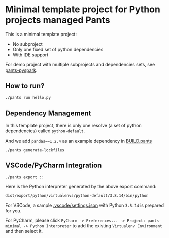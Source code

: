# Minimal template project for Python projects managed Pants

This is a minimal template project:
+ No subproject
+ Only one fixed set of python dependencies
+ With IDE support

For demo project with multiple subprojects and dependencies sets, see [pants-pyspark](https://github.com/da-tubi/pants-pyspark).

## How to run?
```
./pants run hello.py
```

## Dependency Management
In this template project, there is only one resolve (a set of python dependencies) called `python-default`.

And we add `pandas==1.2.4` as an example dependency in [BUILD.pants](BUILD.pants)

```
./pants generate-lockfiles
```

## VSCode/PyCharm Integration
```
./pants export ::
```
Here is the Python interpreter generated by the above export command:
```
dist/export/python/virtualenvs/python-default/3.8.14/bin/python
```

For VSCode, a sample [.vscode/settings.json](.vscode/settings.json) with Python `3.8.14` is prepared for you.

For PyCharm, please click `PyCharm -> Preferences... -> Project: pants-minimal -> Python Interpreter` to add the existing `Virtualenv Environment` and then select it.
